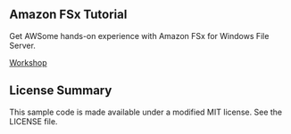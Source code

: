 ## Amazon FSx Tutorial



Get AWSome hands-on experience with Amazon FSx for Windows File Server.



[Workshop](fsx-windows)

## License Summary

This sample code is made available under a modified MIT license. See the LICENSE file.
